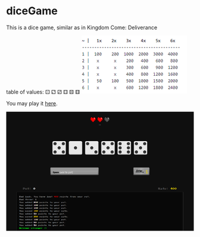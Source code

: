 # diceGame

This is a dice game, similar as in Kingdom Come: Deliverance

table of values:
⚀ ⚁ ⚂ ⚃ ⚄ ⚅
![table](images/table.png)

You may play it [here](http://dn8.cz/js/diceGame/index.html).

![screenshot](images/screen.png)
